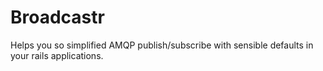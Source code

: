 # Broadcastr

Helps you so simplified AMQP publish/subscribe with sensible defaults in your rails applications.
